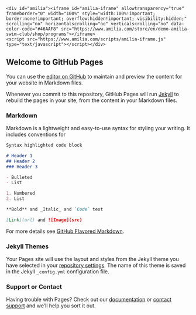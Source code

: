     <div id="amilia"><iframe id="amilia-iframe" allowtransparency="true" frameborder="0" width="100%" style="width:100%!important; border:none!important; overflow:hidden!important; visibility:hidden;" scrolling="no" horizontalscrolling="no" verticalscrolling="no" data-color-code="#46AAF8" src="https://www.amilia.com/store/en/demo-amilia-swim-club/shop/programs"></iframe>
    <script src="https://www.amilia.com/scripts/amilia-iframe.js" type="text/javascript"></script></div>
    
## Welcome to GitHub Pages

You can use the [editor on GitHub](https://github.com/mikebro/iframe-test/edit/master/index.md) to maintain and preview the content for your website in Markdown files.

Whenever you commit to this repository, GitHub Pages will run [Jekyll](https://jekyllrb.com/) to rebuild the pages in your site, from the content in your Markdown files.


### Markdown

Markdown is a lightweight and easy-to-use syntax for styling your writing. It includes conventions for

```markdown
Syntax highlighted code block

# Header 1
## Header 2
### Header 3

- Bulleted
- List

1. Numbered
2. List

**Bold** and _Italic_ and `Code` text

[Link](url) and ![Image](src)
```

For more details see [GitHub Flavored Markdown](https://guides.github.com/features/mastering-markdown/).

### Jekyll Themes

Your Pages site will use the layout and styles from the Jekyll theme you have selected in your [repository settings](https://github.com/mikebro/iframe-test/settings). The name of this theme is saved in the Jekyll `_config.yml` configuration file.

### Support or Contact

Having trouble with Pages? Check out our [documentation](https://help.github.com/categories/github-pages-basics/) or [contact support](https://github.com/contact) and we’ll help you sort it out.
